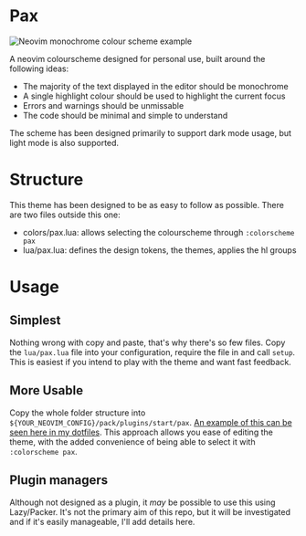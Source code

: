 # Pax

![Neovim monochrome colour scheme example](https://i.imgur.com/Qz0EwMS.png)

A neovim colourscheme designed for personal use, built around the following ideas:

- The majority of the text displayed in the editor should be monochrome
- A single highlight colour should be used to highlight the current focus
- Errors and warnings should be unmissable
- The code should be minimal and simple to understand

The scheme has been designed primarily to support dark mode usage, but light mode is also supported.

# Structure

This theme has been designed to be as easy to follow as possible. There are two files outside this one:

- colors/pax.lua: allows selecting the colourscheme through `:colorscheme pax`
- lua/pax.lua: defines the design tokens, the themes, applies the hl groups

# Usage

## Simplest

Nothing wrong with copy and paste, that's why there's so few files. Copy the `lua/pax.lua` file into your configuration, require the file in and call `setup`. This is easiest if you intend to play with the theme and want fast feedback.

## More Usable

Copy the whole folder structure into `${YOUR_NEOVIM_CONFIG}/pack/plugins/start/pax`. [An example of this can be seen here in my dotfiles](https://github.com/artcodespace/.dotfiles/tree/main/nvim/.config/nvim/pack/plugins/start). This approach allows you ease of editing the theme, with the added convenience of being able to select it with `:colorscheme pax`.

## Plugin managers

Although not designed as a plugin, it _may_ be possible to use this using Lazy/Packer. It's not the primary aim of this repo, but it will be investigated and if it's easily manageable, I'll add details here.
